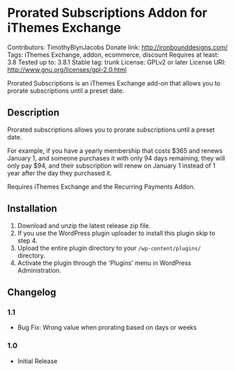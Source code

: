 # Prorated Subscriptions Addon for iThemes Exchange
Contributors: TimothyBlynJacobs
Donate link: http://ironbounddesigns.com/
Tags: iThemes Exchange, addon, ecommerce, discount
Requires at least: 3.8
Tested up to: 3.8.1
Stable tag: trunk
License: GPLv2 or later
License URI: http://www.gnu.org/licenses/gpl-2.0.html

Prorated Subscriptions is an iThemes Exchange add-on that allows you to prorate subscriptions until a preset date.

## Description

Prorated subscriptions allows you to prorate subscriptions until a preset date.

For example, if you have a yearly membership that costs $365 and renews January 1, and someone purchases it with only 94 days remaining, they will only pay $94, and their subscription will renew on January 1 instead of 1 year after the day they purchased it.

Requires iThemes Exchange and the Recurring Payments Addon.

## Installation

1. Download and unzip the latest release zip file.
2. If you use the WordPress plugin uploader to install this plugin skip to step 4.
3. Upload the entire plugin directory to your `/wp-content/plugins/` directory.
4. Activate the plugin through the 'Plugins' menu in WordPress Administration.

## Changelog

### 1.1
* Bug Fix: Wrong value when prorating based on days or weeks

### 1.0
* Initial Release